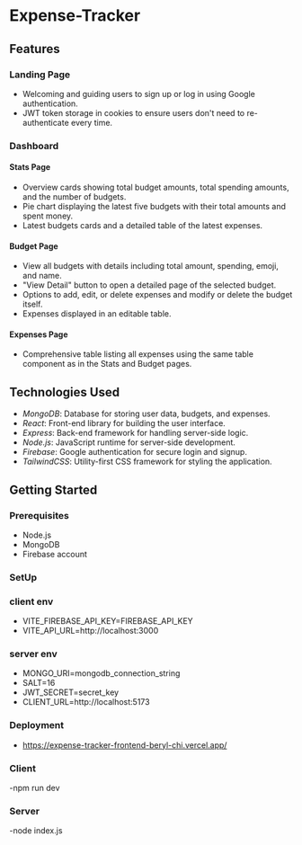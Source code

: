 # Expense-Tracker

## Features

### Landing Page
- Welcoming and guiding users to sign up or log in using Google authentication.
- JWT token storage in cookies to ensure users don't need to re-authenticate every time.

### Dashboard

#### Stats Page
- Overview cards showing total budget amounts, total spending amounts, and the number of budgets.
- Pie chart displaying the latest five budgets with their total amounts and spent money.
- Latest budgets cards and a detailed table of the latest expenses.

#### Budget Page
- View all budgets with details including total amount, spending, emoji, and name.
- "View Detail" button to open a detailed page of the selected budget.
- Options to add, edit, or delete expenses and modify or delete the budget itself.
- Expenses displayed in an editable table.

#### Expenses Page
- Comprehensive table listing all expenses using the same table component as in the Stats and Budget pages.

## Technologies Used

- *MongoDB*: Database for storing user data, budgets, and expenses.
- *React*: Front-end library for building the user interface.
- *Express*: Back-end framework for handling server-side logic.
- *Node.js*: JavaScript runtime for server-side development.
- *Firebase*: Google authentication for secure login and signup.
- *TailwindCSS*: Utility-first CSS framework for styling the application.

## Getting Started

### Prerequisites

- Node.js
- MongoDB
- Firebase account

### SetUp


### client env

- VITE_FIREBASE_API_KEY=FIREBASE_API_KEY
- VITE_API_URL=http://localhost:3000


### server env

- MONGO_URI=mongodb_connection_string
- SALT=16
- JWT_SECRET=secret_key
- CLIENT_URL=http://localhost:5173

### Deployment
- https://expense-tracker-frontend-beryl-chi.vercel.app/

### Client
-npm run dev

### Server
-node index.js
